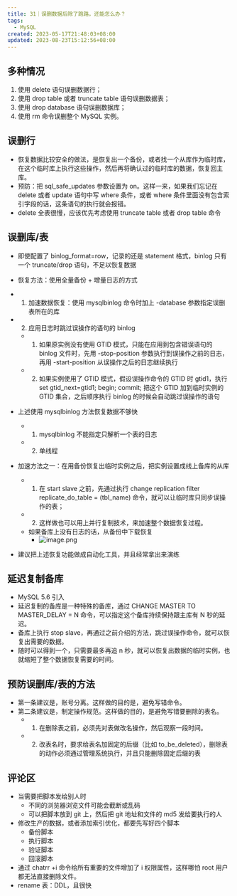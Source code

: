 ```yaml
---
title: 31｜误删数据后除了跑路，还能怎么办？
tags:
  - MySQL
created: 2023-05-17T21:48:03+08:00
updated: 2023-08-23T15:12:56+08:00
---
```


## 多种情况

1. 使用 delete 语句误删数据行；
2. 使用 drop table 或者 truncate table 语句误删数据表；
3. 使用 drop database 语句误删数据库；
4. 使用 rm 命令误删整个 MySQL 实例。

## 误删行

- 恢复数据比较安全的做法，是恢复出一个备份，或者找一个从库作为临时库，在这个临时库上执行这些操作，然后再将确认过的临时库的数据，恢复回主库。
- 预防：把 sql_safe_updates 参数设置为 on。这样一来，如果我们忘记在 delete 或者 update 语句中写 where 条件，或者 where 条件里面没有包含索引字段的话，这条语句的执行就会报错。
- delete 全表很慢，应该优先考虑使用 truncate table 或者 drop table 命令

## 误删库/表

- 即使配置了 binlog_format=row，记录的还是 statement 格式，binlog 只有一个 truncate/drop 语句，不足以恢复数据
- 恢复方法：使用全量备份 + 增量日志的方式
- 1. 加速数据恢复：使用 mysqlbinlog 命令时加上 -database 参数指定误删表所在的库
- 2. 应用日志时跳过误操作的语句的 binlog
  - 1. 如果原实例没有使用 GTID 模式，只能在应用到包含错误语句的 binlog 文件时，先用 -stop-position 参数执行到误操作之前的日志，再用 -start-position 从误操作之后的日志继续执行
  - 2. 如果实例使用了 GTID 模式，假设误操作命令的 GTID 时 gtid1，执行 set gtid_next=gtid1; begin; commit; 把这个 GTID 加到临时实例的 GTID 集合，之后顺序执行 binlog 的时候会自动跳过误操作的语句

- 上述使用 mysqlbinlog 方法恢复数据不够快
  - 1. mysqlbinlog 不能指定只解析一个表的日志
  - 2. 单线程

- 加速方法之一：在用备份恢复出临时实例之后，把实例设置成线上备库的从库
  - 1. 在 start slave 之前，先通过执行 change replication filter replicate_do_table = (tbl_name) 命令，就可以让临时库只同步误操作的表；
  - 2. 这样做也可以用上并行复制技术，来加速整个数据恢复过程。
  - 如果备库上没有日志的话，从备份中下载恢复
    - ![image.png](https://cdn.jsdelivr.net/gh/11ze/static/images/mysql45-31-1.png)


- 建议把上述恢复功能做成自动化工具，并且经常拿出来演练

## 延迟复制备库

- MySQL 5.6 引入
- 延迟复制的备库是一种特殊的备库，通过 CHANGE MASTER TO MASTER_DELAY = N 命令，可以指定这个备库持续保持跟主库有 N 秒的延迟。
- 备库上执行 stop slave，再通过之前介绍的方法，跳过误操作命令，就可以恢复出需要的数据。
- 随时可以得到一个，只需要最多再追 n 秒，就可以恢复出数据的临时实例，也就缩短了整个数据恢复需要的时间。

## 预防误删库/表的方法

- 第一条建议是，账号分离。这样做的目的是，避免写错命令。
- 第二条建议是，制定操作规范。这样做的目的，是避免写错要删除的表名。
  - 1. 在删除表之前，必须先对表做改名操作，然后观察一段时间。
  - 2. 改表名时，要求给表名加固定的后缀（比如 to_be_deleted），删除表的动作必须通过管理系统执行，并且只能删除固定后缀的表

## 评论区

- 当需要把脚本发给别人时
  - 不同的浏览器浏览文件可能会截断或乱码
  - 可以把脚本放到 git 上，然后把 git 地址和文件的 md5 发给要执行的人
- 修改生产的数据，或者添加索引优化，都要先写好四个脚本
  - 备份脚本
  - 执行脚本
  - 验证脚本
  - 回滚脚本
- 通过 chatrr +i 命令给所有重要的文件增加了 i 权限属性，这样哪怕 root 用户都无法直接删除文件。
- rename 表：DDL，且很快
